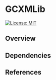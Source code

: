 # GCXMLib
[![License: MIT](https://img.shields.io/badge/License-MIT-yellow.svg)](https://opensource.org/licenses/MIT)

## Overview


## Dependencies


## References
